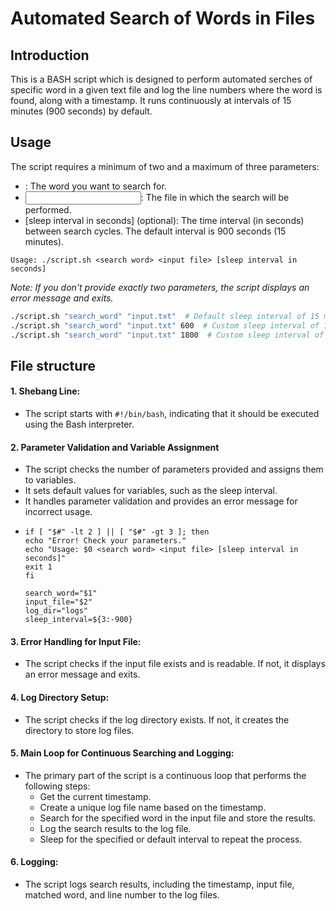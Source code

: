 # Automated Search of Words in Files

## Introduction
This is a BASH script which is designed to perform automated serches of specific word in a given text file and log the line numbers where the word is found, along with a timestamp. It runs continuously at intervals of 15 minutes (900 seconds) by default.

## Usage
The script requires a minimum of two and a maximum of three parameters:
- <search word>: The word you want to search for.
- <input file>: The file in which the search will be performed.
- [sleep interval in seconds] (optional): The time interval (in seconds) between search cycles. The default interval is 900 seconds (15 minutes).
```
Usage: ./script.sh <search word> <input file> [sleep interval in seconds]
```
_Note: If you don't provide exactly two parameters, the script displays an error message and exits._
```bash
./script.sh "search_word" "input.txt"  # Default sleep interval of 15 minutes
./script.sh "search_word" "input.txt" 600  # Custom sleep interval of 10 minutes
./script.sh "search_word" "input.txt" 1800  # Custom sleep interval of 30 minutes
```

## File structure
#### 1. Shebang Line:
  - The script starts with `#!/bin/bash`, indicating that it should be executed using the Bash interpreter.
#### 2. Parameter Validation and Variable Assignment
  - The script checks the number of parameters provided and assigns them to variables.
  - It sets default values for variables, such as the sleep interval.
  - It handles parameter validation and provides an error message for incorrect usage.
  - ```
    if [ "$#" -lt 2 ] || [ "$#" -gt 3 ]; then
    echo "Error! Check your parameters."
    echo "Usage: $0 <search word> <input file> [sleep interval in seconds]"
    exit 1
    fi
    
    search_word="$1"
    input_file="$2"
    log_dir="logs"
    sleep_interval=${3:-900}
    ```
#### 3. Error Handling for Input File:
  - The script checks if the input file exists and is readable. If not, it displays an error message and exits.
#### 4. Log Directory Setup:
  - The script checks if the log directory exists. If not, it creates the directory to store log files.
#### 5. Main Loop for Continuous Searching and Logging:
  - The primary part of the script is a continuous loop that performs the following steps:
    - Get the current timestamp.
    - Create a unique log file name based on the timestamp.
    - Search for the specified word in the input file and store the results.
    - Log the search results to the log file.
    - Sleep for the specified or default interval to repeat the process.
#### 6. Logging:
  - The script logs search results, including the timestamp, input file, matched word, and line number to the log files.
